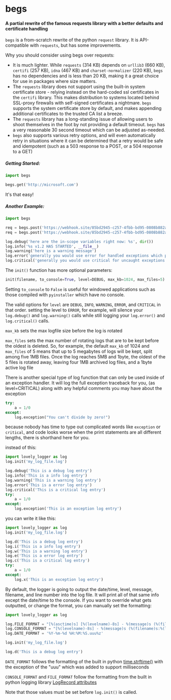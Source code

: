 # begs
#### A partial rewrite of the famous requests library with a better defaults and certificate handling



`begs` is a from-scratch rewrite of the python `request` library. It is API-compatible with `requests`, but has some improvements.

Why you should consider using begs over requests:

- It is much lighter. While `requests` (314 KB) depends on `urllib3` (660 KB), `certifi` (257 KB), `idna` (467 KB) and `charset-normalizer` (220 KB), `begs` has no dependencies and is less than 20 KB, making it a great choice for use in packages where size matters.
- The `requests` library does not support using the built-in system certificate store - relying instead on the hard-coded ssl certificates in the `certifi` library. This makes distribution to systems located behind SSL-proxy firewalls with self-signed certificates a nightmare. `begs` supports the system certificate store by default, and makes appending additional certificates to the trusted CA list a breeze. 
- The `requests` library has a long-standing issue of allowing users to shoot themselves in the foot by not providing a default timeout. `begs` has a very reasonable 30 second timeout which can be adjusted as-needed.
- `begs` also supports various retry options, and will even automatically retry in situations where it can be determined that a retry would be safe and idempotent (such as a 503 response to a POST, or a 504 response to a GET)



##### Getting Started:

```python
import begs

begs.get('http://microsoft.com')
```

It's that easy!



##### Another Example:

```python
import begs

req = begs.post('https://webhook.site/85bd2945-c257-4fbb-bd95-0808b882a6d0', data={'foo': 'bar'}, params={'me': 'you'})
req = begs.post('https://webhook.site/85bd2945-c257-4fbb-bd95-0808b882a6d0', json={'foo': 'bar'}, params={'me': 'you'})

log.debug('here are the in-scope variables right now: %s', dir())
log.info('%s v1.2 HAS STARTED', __file__)
log.warning('here is a warning message')
log.error('generally you would use error for handled exceptions which prevent further execution')
log.critical('generally you would use critical for uncaught exceptions')
```



The `init()` function has more optional parameters:

```python
init(filename, to_console=True, level=DEBUG, max_kb=1024, max_files=5)
```

Setting `to_console` to `False` is useful for windowed applications such as those compiled with `pyinstaller` which have no console.

The valid options for `level` are `DEBUG`, `INFO`, `WARNING`, `ERROR`, and `CRITICAL` in that order. setting the level to `ERROR`, for example, will silence your `log.debug()` and `log.warning()` calls while still logging your `log.error()` and `log.critical()` calls.

`max_kb` sets the max logfile size before the log is rotated

`max_files` sets the max number of rotating logs that are to be kept before the oldest is deleted. So, for example, the default `max_kb` of 1024 and `max_files`  of 5 means that up to 5 megabytes of logs will be kept, split among five 1MB files. Once the log reaches 5MB and 1byte, the oldest of the 5 files is rotated away, leaving four 1MB archived log files, and a 1byte active log file



There is another special type of log function that can only be used inside of an exception handler. It will log the full exception traceback for you, (as level=CRITICAL) along with any helpful comments you may have about the exception

```python
try:
    a = 1/0
except:
    log.exception("You can't divide by zero!")
```



because nobody has time to type out complicated words like `exception` or `critical`, and code looks worse when the print statements are all different lengths, there is shorthand here for you.

instead of this:

```python
import lovely_logger as log
log.init('my_log_file.log')

log.debug('This is a debug log entry')
log.info('This is a info log entry')
log.warning('This is a warning log entry')
log.error('This is a error log entry')
log.critical('This is a critical log entry')
try:
    a = 1/0
except:
    log.exception('This is an exception log entry')
```

you can write it like this:

```python
import lovely_logger as log
log.init('my_log_file.log')

log.d('This is a debug log entry')
log.i('This is a info log entry')
log.w('This is a warning log entry')
log.e('This is a error log entry')
log.c('This is a critical log entry')
try:
    a = 1/0
except:
    log.x('This is an exception log entry')
```



By default, the logger is going to output the date/time, level, message, filename, and line number into the log file. It will print all of that same info except the date/time to the console. If you want to override what gets outputted, or change the format, you can manually set the formatting:

```python
import lovely_logger as log

log.FILE_FORMAT = "[%(asctime)s] [%(levelname)-8s] - %(message)s (%(filename)s:%(lineno)s)"
log.CONSOLE_FORMAT = "[%(levelname)-8s] - %(message)s (%(filename)s:%(lineno)s)"
log.DATE_FORMAT = '%Y-%m-%d %H:%M:%S.uuu%z'

log.init('my_log_file.log')

log.d('This is a debug log entry')
```



`DATE_FORMAT` follows the formatting of the built in python [time.strftime()](https://docs.python.org/3/library/time.html#time.strftime) with the exception of the "uuu" which was added to support milliseconds

`CONSOLE_FORMAT` and `FILE_FORMAT` follow the formatting from the built in python logging library [LogRecord attributes](https://docs.python.org/3/library/logging.html#logrecord-attributes)

Note that those values must be set before `log.init()` is called.
